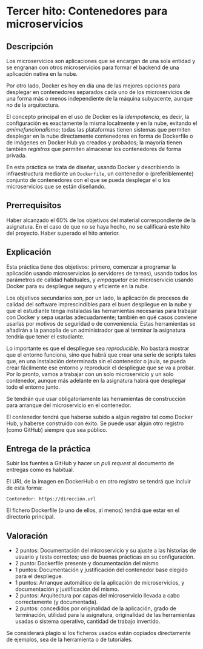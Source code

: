 # Tercer hito: Contenedores para microservicios

Descripción
-----------------

Los microservicios son aplicaciones que se encargan de una sola
entidad y se engranan con otros microservicios para formar el backend
de una aplicación nativa en la nube. 

Por otro lado, Docker es hoy en día una de las mejores opciones para
desplegar en contenedores separados cada uno de los microservicios de
una forma más o menos independiente de la máquina subyacente, aunque
no de la arquitectura. 

El concepto principal en el uso de Docker es la *idempotencia*, es
decir, la configuración es exactamente la misma localmente y en la
nube, evitando el *amimefuncionalismo*; todas las plataformas tienen
sistemas que permiten desplegar en la nube directamente contenedores
en forma de Dockerfile o de imágenes en Docker Hub ya creados y
probados; la mayoría tienen también *registros* que permiten almacenar
los contenedores de forma privada.

En esta práctica se trata de diseñar, usando Docker y describiendo la
infraestructura mediante un `Dockerfile`, un contenedor o
(preferiblemente) conjunto de
contenedores con el que se pueda desplegar el o los microservicios que
se están diseñando. 

Prerrequisitos
--------------------

Haber alcanzado el 60% de los objetivos del material correspondiente
de la asignatura. En el caso de que no se haya hecho, no se calificará este hito del
proyecto. Haber superado el hito anterior.

Explicación
----------------

Esta práctica tiene dos objetivos: primero, comenzar a programar la
aplicación usando microservicios (o servidores de tareas), usando
todos los parámetros de calidad habituales, y *empaquetar* ese
microservicio usando Docker para su despliegue seguro y eficiente en
la nube.

Los objetivos secundarios son, por un lado, la aplicación de procesos
de calidad del software imprescindibles para el buen despliegue en la
nube y que el estudiante tenga instaladas las
herramientas necesarias para trabajar con Docker y sepa usarlas adecuadamente; también en qué casos
conviene usarlas por motivos de seguridad o de conveniencia. Estas herramientas se
añadirán a la panoplia de un administrador que al terminar
la asignatura tendría que tener el estudiante.

Lo importante es que el despliegue sea
*reproducible*. No bastará mostrar que el entorno funciona, sino que
habrá que crear una serie de scripts tales que, en una instalación
determinada sin el contenedor o jaula, se pueda crear fácilmente ese
entorno *y* reproducir el despliegue que se va a probar. Por lo
pronto, vamos a trabajar con un solo microservicio y un solo
contenedor, aunque más adelante en la asignatura habrá que desplegar
todo el entorno junto.

Se tendrán que usar obligatoriamente las herramientas de construcción
para arranque del microservicio en el contenedor. 

El contenedor tendrá que haberse subido a algún registro tal como
Docker Hub, y haberse construido con éxito. Se puede usar algún otro
registro (como GitHub) siempre que sea público.

Entrega de la práctica
--------------------------------

Subir los fuentes a GitHub y hacer un *pull request* al documento de entregas como es habitual. 

El URL de la imagen en DockerHub o en otro registro se tendrá que
incluir de esta forma:

	Contenedor: https://dirección.url

El fichero Dockerfile (o uno de ellos, al menos) tendrá que estar en
el directorio principal.

Valoración
--------------

* 2 puntos: Documentación del microservicio y su ajuste a las
  historias de usuario y tests correctos; uso de buenas prácticas en
  su configuración.
* 2 punto: Dockerfile presente y documentación del mismo 
* 1 puntos: Documentación y justificación del contenedor base elegido para el
  despliegue.
* 1 puntos: Arranque automático de la aplicación de microservicios, y
  documentación y justificación del mismo.
* 2 puntos: Arquitectura por capas del microservicio llevada a cabo
  correctamente (y documentada).
* 2 puntos: concedidos por originalidad de la aplicación, grado de
  terminación, utilidad para la asignatura, originalidad de las
  herramientas usadas o sistema operativo, cantidad de trabajo
  invertido.
  
Se considerará plagio si los ficheros usados están copiados
directamente de ejemplos, sea de la herramienta o de tutoriales.
